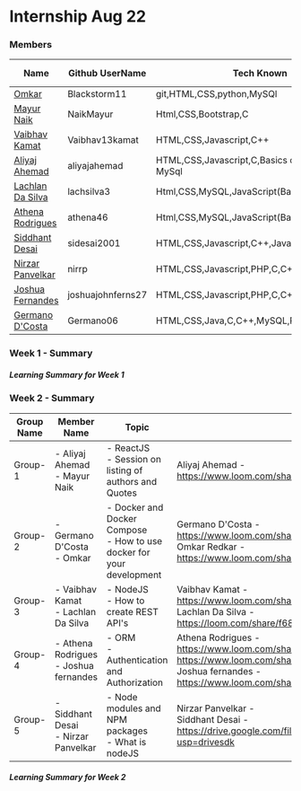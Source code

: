 # Internship Aug 22



### Members

| Name      | Github UserName |Tech Known| College Name |
|-----------|-----------------|----------|----------|
| [Omkar](/teams/members/omkar.md) | Blackstorm11      |git,HTML,CSS,python,MySQl| SRIEIT |
| [Mayur Naik](/teams/members/Mayur.md) | NaikMayur                |Html,CSS,Bootstrap,C        |SRIEIT       |
|[Vaibhav Kamat](/teams/members/Vaibhav.md)| Vaibhav13kamat|HTML,CSS,Javascript,C++ |SRIEIT|
|[Aliyaj Ahemad](/teams/members/AliyajAhemad.md)| aliyajahemad|HTML,CSS,Javascript,C,Basics od Java,basics of MySql|SRIEIT|
|[Lachlan Da Silva](/teams/members/lachlan.md)| lachsilva3 | Html,CSS,MySQL,JavaScript(Basics) | SRIEIT |
|[Athena Rodrigues](/teams/members/athena.md)| athena46 | Html,CSS,MySQL,JavaScript(Basics),C++,Python | DBCE |
|[Siddhant Desai](/teams/members/Siddhant.md)| sidesai2001 | HTML,CSS,Javascript,C++,Java,MySQL | DBCE |
|[Nirzar Panvelkar](/teams/members/Nirzar.md)| nirrp | HTML,CSS,Javascript,PHP,C,C++,MySQL | DBCE |
|[Joshua Fernandes](/teams/members/Joshua.md)| joshuajohnferns27 | HTML,CSS,Javascript,PHP,C,C++,MySQL | DBCE |
|[Germano D'Costa](/teams/members/Germano.md)| Germano06 | HTML,CSS,Java,C,C++,MySQL,Python | DBCE |

### Week 1 - Summary 

##### Learning Summary for Week 1


### Week 2 - Summary 

| Group Name | Member Name | Topic  | Loom Video Link |
|------------|-------------|--------|-----------------|
| Group-1    | - Aliyaj Ahemad <br> - Mayur Naik | - ReactJS <br> - Session on listing of authors and Quotes | Aliyaj Ahemad - <br> https://www.loom.com/share/58b67871c95b4cea978604807978388f   |
| Group-2    |- Germano D'Costa <br> - Omkar |- Docker and Docker Compose <br> - How to use docker for your development  |  Germano D'Costa - <br> https://www.loom.com/share/5bfaab46dcb74e358559da4e32e5d4af <br> Omkar Redkar - <br> https://www.loom.com/share/627980d339ed4285aeec2c0a7bc63df1 |
| Group-3    | - Vaibhav Kamat <br> - Lachlan Da Silva | - NodeJS <br> - How to create REST API's | Vaibhav Kamat - <br> https://www.loom.com/share/43268e6cbc1e4501badb5e439b2a1d7f <br> Lachlan Da Silva - <br> https://loom.com/share/f68fd8c3d0c441e4965894a1bbefb924 |
| Group-4    | - Athena Rodrigues <br> - Joshua fernandes | - ORM <br> - Authentication and Authorization | Athena Rodrigues - <br> https://www.loom.com/share/505e203b3e4146398040d1bc8ec5a79a <br> https://www.loom.com/share/505e203b3e4146398040d1bc8ec5a79a <br> Joshua fernandes - <br> https://www.loom.com/share/09e5437cec754cb8a0c9822d5fb52424 |
| Group-5    | - Siddhant Desai <br> - Nirzar Panvelkar | - Node modules and NPM packages <br> - What is nodeJS |  Nirzar Panvelkar -<br> Siddhant Desai - <br> https://drive.google.com/file/d/1oRbH6pckcdSLPL1VhDenV0jmDGZsQG_X/view?usp=drivesdk |

##### Learning Summary for Week 2 
